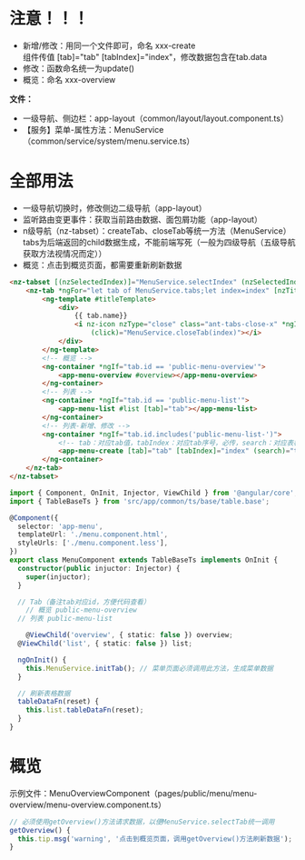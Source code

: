 # 注意！！！
- 新增/修改：用同一个文件即可，命名 xxx-create  
  组件传值 [tab]="tab" [tabIndex]="index"，修改数据包含在tab.data
- 修改：函数命名统一为update()
- 概览：命名 xxx-overview

**文件：**
- 一级导航、侧边栏：app-layout（common/layout/layout.component.ts）
- 【服务】菜单-属性方法：MenuService（common/service/system/menu.service.ts）

# 全部用法
- 一级导航切换时，修改侧边二级导航（app-layout）
- 监听路由变更事件：获取当前路由数据、面包屑功能（app-layout）
- n级导航（nz-tabset）：createTab、closeTab等统一方法（MenuService）
  tabs为后端返回的child数据生成，不能前端写死（一般为四级导航（五级导航获取方法视情况而定））
- 概览：点击到概览页面，都需要重新刷新数据

```html
<nz-tabset [(nzSelectedIndex)]="MenuService.selectIndex" (nzSelectedIndexChange)="MenuService.selectTab(overview)">
	<nz-tab *ngFor="let tab of MenuService.tabs;let index=index" [nzTitle]="titleTemplate">
		<ng-template #titleTemplate>
			<div>
				{{ tab.name}}
				<i nz-icon nzType="close" class="ant-tabs-close-x" *ngIf="tab.closeable"
					(click)="MenuService.closeTab(index)"></i>
			</div>
		</ng-template>
		<!-- 概览 -->
		<ng-container *ngIf="tab.id == 'public-menu-overview'">
			<app-menu-overview #overview></app-menu-overview>
		</ng-container>
		<!-- 列表 -->
		<ng-container *ngIf="tab.id == 'public-menu-list'">
			<app-menu-list #list [tab]="tab"></app-menu-list>
		</ng-container>
		<!-- 列表-新增、修改 -->
		<ng-container *ngIf="tab.id.includes('public-menu-list-')">
			<!-- tab：对应tab值，tabIndex：对应tab序号，必传，search：对应表格查询函数，必传  -->
			<app-menu-create [tab]="tab" [tabIndex]="index" (search)="tableDataFn($event)"></app-menu-create>
		</ng-container>
	</nz-tab>
</nz-tabset>
```  

```typescript
import { Component, OnInit, Injector, ViewChild } from '@angular/core';
import { TableBaseTs } from 'src/app/common/ts/base/table.base';

@Component({
  selector: 'app-menu',
  templateUrl: './menu.component.html',
  styleUrls: ['./menu.component.less'],
})
export class MenuComponent extends TableBaseTs implements OnInit {
  constructor(public injuctor: Injector) {
    super(injuctor);
  }

  // Tab（备注tab对应id，方便代码查看）
	// 概览 public-menu-overview
  // 列表 public-menu-list

	@ViewChild('overview', { static: false }) overview;
  @ViewChild('list', { static: false }) list;

  ngOnInit() {
    this.MenuService.initTab(); // 菜单页面必须调用此方法，生成菜单数据
  }

  // 刷新表格数据
  tableDataFn(reset) {
    this.list.tableDataFn(reset);
  }
}
```

# 概览
示例文件：MenuOverviewComponent（pages/public/menu/menu-overview/menu-overview.component.ts）
```typescript
// 必须使用getOverview()方法请求数据，以便MenuService.selectTab统一调用
getOverview() {
  this.tip.msg('warning', '点击到概览页面，调用getOverview()方法刷新数据');
}
```